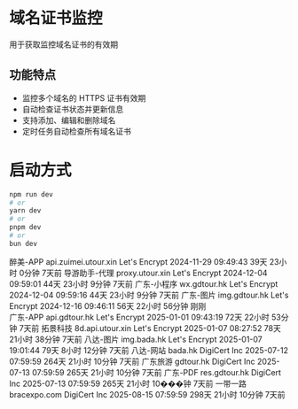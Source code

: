 # 域名证书监控
用于获取监控域名证书的有效期

## 功能特点

- 监控多个域名的 HTTPS 证书有效期
- 自动检查证书状态并更新信息
- 支持添加、编辑和删除域名
- 定时任务自动检查所有域名证书

# 启动方式

```bash
npm run dev
# or
yarn dev
# or
pnpm dev
# or
bun dev
```

醉美-APP	api.zuimei.utour.xin	Let's Encrypt	2024-11-29 09:49:43	39天 23小时 0分钟	7天前	
导游助手-代理	proxy.utour.xin	Let's Encrypt	2024-12-04 09:59:01	44天 23小时 9分钟	7天前	
广东-小程序	wx.gdtour.hk	Let's Encrypt	2024-12-04 09:59:16	44天 23小时 9分钟	7天前	
广东-图片	img.gdtour.hk	Let's Encrypt	2024-12-16 09:46:11	56天 22小时 56分钟	刚刚	
广东-APP	api.gdtour.hk	Let's Encrypt	2025-01-01 09:43:19	72天 22小时 53分钟	7天前	
拓景科技	8d.api.utour.xin	Let's Encrypt	2025-01-07 08:27:52	78天 21小时 38分钟	7天前	
八达-图片	img.bada.hk	Let's Encrypt	2025-01-07 19:01:44	79天 8小时 12分钟	7天前	
八达-网站	bada.hk	DigiCert Inc	2025-07-12 07:59:59	264天 21小时 10分钟	7天前	
广东旅游	gdtour.hk	DigiCert Inc	2025-07-13 07:59:59	265天 21小时 10分钟	7天前	
广东-PDF	res.gdtour.hk	DigiCert Inc	2025-07-13 07:59:59	265天 21小时 10���钟	7天前	
一带一路	bracexpo.com	DigiCert Inc	2025-08-15 07:59:59	298天 21小时 10分钟	7天前	
